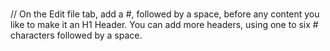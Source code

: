 # 
// On the Edit file tab, add a #, followed by a space, before any content you like to make it an H1 Header. You can add more headers, using one to six # characters followed by a space.
